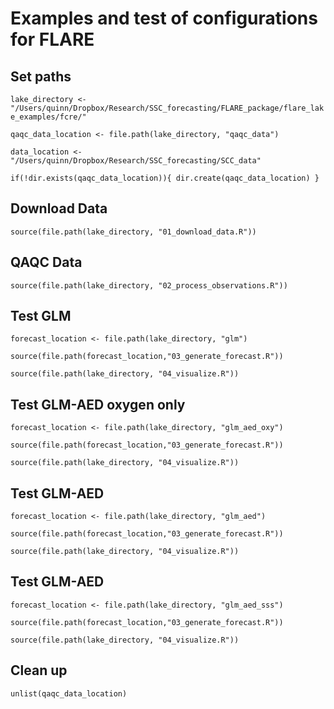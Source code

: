 # Examples and test of configurations for FLARE

## Set paths

`lake_directory <- "/Users/quinn/Dropbox/Research/SSC_forecasting/FLARE_package/flare_lake_examples/fcre/"`

`qaqc_data_location <- file.path(lake_directory, "qaqc_data")`

`data_location <- "/Users/quinn/Dropbox/Research/SSC_forecasting/SCC_data"`

`if(!dir.exists(qaqc_data_location)){
  dir.create(qaqc_data_location)
}`

## Download Data

`source(file.path(lake_directory, "01_download_data.R"))`

## QAQC Data

`source(file.path(lake_directory, "02_process_observations.R"))`

## Test GLM

`forecast_location <- file.path(lake_directory, "glm")`

`source(file.path(forecast_location,"03_generate_forecast.R"))`

`source(file.path(lake_directory, "04_visualize.R"))`

## Test GLM-AED oxygen only

`forecast_location <- file.path(lake_directory, "glm_aed_oxy")`

`source(file.path(forecast_location,"03_generate_forecast.R"))`

`source(file.path(lake_directory, "04_visualize.R"))`

## Test GLM-AED

`forecast_location <- file.path(lake_directory, "glm_aed")`

`source(file.path(forecast_location,"03_generate_forecast.R"))`

`source(file.path(lake_directory, "04_visualize.R"))`

## Test GLM-AED

`forecast_location <- file.path(lake_directory, "glm_aed_sss")`

`source(file.path(forecast_location,"03_generate_forecast.R"))`

`source(file.path(lake_directory, "04_visualize.R"))`

## Clean up

`unlist(qaqc_data_location)`
